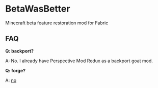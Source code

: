 # BetaWasBetter
Minecraft beta feature restoration mod for Fabric

## FAQ
**Q: backport?**

A: No. I already have Perspective Mod Redux as a backport goat mod.

**Q: forge?**

A: [no](https://www.curseforge.com/minecraft/mc-mods/beta-days)